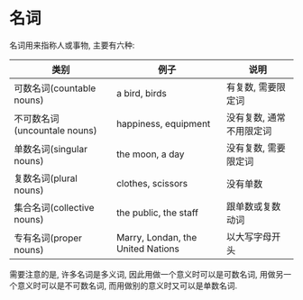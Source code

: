 # 名词

名词用来指称人或事物, 主要有六种:

| 类别                         | 例子                              | 说明                     |
| ---------------------------- | --------------------------------- | ------------------------ |
| 可数名词(countable nouns)    | a bird, birds                     | 有复数, 需要限定词       |
| 不可数名词(uncountale nouns) | happiness, equipment              | 没有复数, 通常不用限定词 |
| 单数名词(singular nouns)     | the moon, a day                   | 没有复数, 需要限定词     |
| 复数名词(plural nouns)       | clothes, scissors                 | 没有单数                 |
| 集合名词(collective nouns)   | the public, the staff             | 跟单数或复数动词         |
| 专有名词(proper nouns)       | Marry, Londan, the United Nations | 以大写字母开头           |

需要注意的是, 许多名词是多义词, 因此用做一个意义时可以是可数名词, 用做另一个意义时可以是不可数名词, 而用做别的意义时又可以是单数名词.
